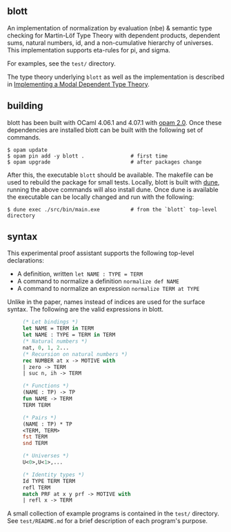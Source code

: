 ## blott

An implementation of normalization by evaluation (nbe) & semantic type checking for Martin-Löf Type
Theory with dependent products, dependent sums, natural numbers, id, and a non-cumulative hierarchy
of universes. This implementation supports eta-rules for pi, and sigma.

For examples, see the `test/` directory.

The type theory underlying `blott` as well as the implementation is described in
[Implementing a Modal Dependent Type Theory](https://doi.acm.org/10.1145/3341711).

## building

blott has been built with OCaml 4.06.1 and 4.07.1 with [opam 2.0](https://opam.ocaml.org/). Once
these dependencies are installed blott can be built with the following set of commands.

```
$ opam update
$ opam pin add -y blott .               # first time
$ opam upgrade                          # after packages change
```

After this, the executable `blott` should be available. The makefile can be used to rebuild the
package for small tests. Locally, blott is built with [dune](https://dune.build), running the above
commands will also install dune. Once dune is available the executable can be locally changed and
run with the following:

```
$ dune exec ./src/bin/main.exe          # from the `blott` top-level directory
```

## syntax

This experimental proof assistant supports the following top-level declarations:

 - A definition, written `let NAME : TYPE = TERM`
 - A command to normalize a definition `normalize def NAME`
 - A command to normalize an expression `normalize TERM at TYPE`

Unlike in the paper, names instead of indices are used for the surface syntax. The following are
the valid expressions in blott.

``` ocaml
     (* Let bindings *)
     let NAME = TERM in TERM
     let NAME : TYPE = TERM in TERM
     (* Natural numbers *)
     nat, 0, 1, 2...
     (* Recursion on natural numbers *)
     rec NUMBER at x -> MOTIVE with
     | zero -> TERM
     | suc n, ih -> TERM

     (* Functions *)
     (NAME : TP) -> TP
     fun NAME -> TERM
     TERM TERM

     (* Pairs *)
     (NAME : TP) * TP
     <TERM, TERM>
     fst TERM
     snd TERM

     (* Universes *)
     U<0>,U<1>,...

     (* Identity types *)
     Id TYPE TERM TERM
     refl TERM
     match PRF at x y prf -> MOTIVE with
     | refl x -> TERM
```

A small collection of example programs is contained in the `test/` directory. See `test/README.md`
for a brief description of each program's purpose.
